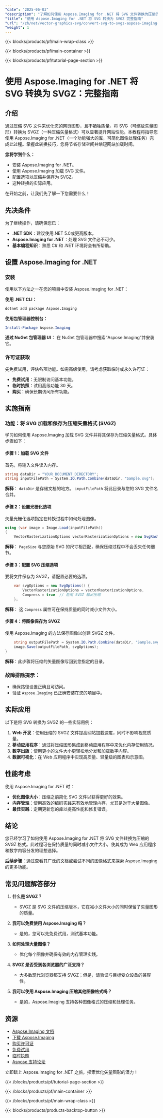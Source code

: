 ```yaml
---
"date": "2025-06-03"
"description": "了解如何使用 Aspose.Imaging for .NET 将 SVG 文件转换为压缩的 SVGZ 格式，从而提高 Web 图形的效率和性能。"
"title": "使用 Aspose.Imaging for .NET 将 SVG 转换为 SVGZ 完整指南"
"url": "/zh/net/vector-graphics-svg/convert-svg-to-svgz-aspose-imaging-net/"
"weight": 1
---
```


{{< blocks/products/pf/main-wrap-class >}}

{{< blocks/products/pf/main-container >}}

{{< blocks/products/pf/tutorial-page-section >}}
# 使用 Aspose.Imaging for .NET 将 SVG 转换为 SVGZ：完整指南

## 介绍

通过压缩 SVG 文件来优化您的网页图形，且不牺牲质量。将 SVG（可缩放矢量图形）转换为 SVGZ（一种压缩矢量格式）可以显著提升网站性能。本教程将指导您使用 Aspose.Imaging for .NET（一个功能强大的库，可简化图像处理任务）完成此过程。掌握此转换技巧，您将节省存储空间并缩短网站加载时间。

**您将学到什么：**
- 安装 Aspose.Imaging for .NET。
- 使用 Aspose.Imaging 加载 SVG 文件。
- 配置选项以压缩并保存为 SVGZ。
- 这种转换的实际应用。

在开始之前，让我们先了解一下您需要什么！

## 先决条件

为了继续操作，请确保您已：
- **.NET SDK**：建议使用.NET 5.0或更高版本。
- **Aspose.Imaging for .NET**：处理 SVG 文件必不可少。
- **基本编程知识**：熟悉 C# 和 .NET 环境将会有所帮助。

## 设置 Aspose.Imaging for .NET

### 安装

使用以下方法之一在您的项目中安装 Aspose.Imaging for .NET：

**使用 .NET CLI：**
```bash
dotnet add package Aspose.Imaging
```

**使用包管理器控制台：**
```powershell
Install-Package Aspose.Imaging
```

**通过 NuGet 包管理器 UI：**
在 NuGet 包管理器中搜索“Aspose.Imaging”并安装它。

### 许可证获取

先免费试用，评估各项功能。如需高级使用，请考虑获取临时或永久许可证：
- **免费试用**：无限制访问基本功能。
- **临时执照**：试用高级功能 30 天。
- **购买**：确保长期访问所有功能。

## 实施指南

### 功能：将 SVG 加载和保存为压缩矢量格式 (SVGZ)

学习如何使用 Aspose.Imaging 加载 SVG 文件并将其保存为压缩矢量格式。具体步骤如下：

#### 步骤 1：加载 SVG 文件
首先，将输入文件读入内存。

```csharp
string dataDir = "YOUR_DOCUMENT_DIRECTORY";
string inputFilePath = System.IO.Path.Combine(dataDir, "Sample.svg");
```
**解释**： `dataDir` 是存储文档的地方。 `inputFilePath` 将此目录与您的 SVG 文件名合并。

#### 步骤 2：设置光栅化选项
矢量光栅化选项指定在转换过程中如何处理图像。

```csharp
using (var image = Image.Load(inputFilePath))
{
    VectorRasterizationOptions vectorRasterizationOptions = new SvgRasterizationOptions() { PageSize = image.Size };
```
**解释**： `PageSize` 与您原始 SVG 的尺寸相匹配，确保压缩过程中不会丢失任何细节。

#### 步骤 3：配置 SVG 压缩选项
要将文件保存为 SVGZ，请配置必要的选项。

```csharp
    var svgOptions = new SvgOptions() { 
        VectorRasterizationOptions = vectorRasterizationOptions,
        Compress = true  // 启用 SVGZ 输出压缩
    };
```
**解释**： 这 `Compress` 属性可在保持质量的同时减小文件大小。

#### 步骤 4：将图像保存为 SVGZ
使用 Aspose.Imaging 的方法保存图像以创建 SVGZ 文件。

```csharp
    string outputFilePath = System.IO.Path.Combine(dataDir, "Sample.svgz");
    image.Save(outputFilePath, svgOptions);
}
```
**解释**：此步骤将压缩的矢量图像写回到您指定的目录。

### 故障排除提示：
- 确保路径设置正确且可访问。
- 验证 `Aspose.Imaging` 已正确安装在您的项目中。

## 实际应用

以下是将 SVG 转换为 SVGZ 的一些实际用例：
1. **Web 开发**：使用压缩的 SVGZ 文件提高网站加载速度，同时不影响视觉质量。
2. **移动应用程序**：通过将压缩图形集成到移动应用程序中来优化内存使用情况。
3. **数字出版**：使用更小的文件大小更轻松地分发和加载数字内容。
4. **数据可视化**：在 Web 应用程序中实现高质量、轻量级的图表和示意图。

## 性能考虑

使用 Aspose.Imaging for .NET 时：
- **优化图像大小**：压缩之前简化 SVG 文件以获得更好的效果。
- **内存管理**：使用高效的编码实践来有效地管理内存，尤其是对于大量图像。
- **最佳实践**：定期更新您的库以提高性能和修复错误。

## 结论

您已经学习了如何使用 Aspose.Imaging for .NET 将 SVG 文件转换为压缩的 SVGZ 格式。此过程可在保持质量的同时减小文件大小，使其成为 Web 应用程序和数字内容分发的理想选择。

**后续步骤**：通过查看其广泛的文档或尝试不同的图像格式来探索 Aspose.Imaging 的更多功能。

## 常见问题解答部分

1. **什么是 SVGZ？**
   - SVGZ 是 SVG 文件的压缩版本，它在减小文件大小的同时保留了矢量图形的质量。
   
2. **我可以免费使用 Aspose.Imaging 吗？**
   - 是的，您可以先免费试用，测试基本功能。
3. **如何处理大量图像？**
   - 优化每个图像并确保有效的内存管理实践。
4. **SVGZ 是否受到各浏览器的广泛支持？**
   - 大多数现代浏览器都支持 SVGZ；但是，请验证与目标受众设备的兼容性。
5. **我可以使用 Aspose.Imaging 压缩其他图像格式吗？**
   - 是的，Aspose.Imaging 支持各种图像格式的压缩和处理任务。

## 资源
- [Aspose.Imaging 文档](https://reference.aspose.com/imaging/net/)
- [下载 Aspose.Imaging](https://releases.aspose.com/imaging/net/)
- [购买许可证](https://purchase.aspose.com/buy)
- [免费试用](https://releases.aspose.com/imaging/net/)
- [临时执照](https://purchase.aspose.com/temporary-license/)
- [Aspose 支持论坛](https://forum.aspose.com/c/imaging/10)

立即踏上 Aspose.Imaging for .NET 之旅，探索优化矢量图形的潜力！

{{< /blocks/products/pf/tutorial-page-section >}}

{{< /blocks/products/pf/main-container >}}

{{< /blocks/products/pf/main-wrap-class >}}

{{< blocks/products/products-backtop-button >}}